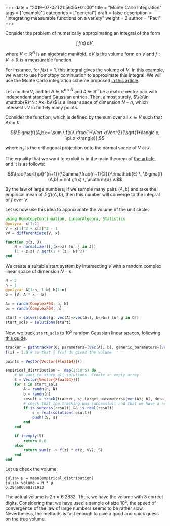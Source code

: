 +++
date = "2019-07-02T21:56:55+01:00"
title = "Monte Carlo Integration"
tags = ["example"]
categories = ["general"]
draft = false
description = "Integrating measurable functions on a variety"
weight = 2
author = "Paul"
+++


Consider the problem of numerically approximating an integral of the form

$$\int \,f(x) \, \mathrm{d}V,$$

where $V\subset \mathbb{R}^N$ is an [algebraic manifold](https://en.wikipedia.org/wiki/Algebraic_manifold), $\mathrm{d}V$ is the volume form on $V$ and $f:V\to \mathbb{R}$ is a measurable function.

For instance, for $f(x)=1$, this integral gives the volume of $V$. In this example, we want to use homotopy continuation to approximate this integral. We will use the Monte Carlo integration scheme proposed [in this article](https://arxiv.org/abs/1810.06271).

Let $n=\mathrm{dim}\, V$, and let $A\in \mathbb{R}^{n\times N}$ and $b\in \mathbb{R}^n$ be a matrix-vector pair with independent standard Gaussian entries. Then, almost surely, $\\{x\in \mathbb{R}^N : Ax=b\\}$ is a linear space of dimension $N-n$, which intersects $V$ in finitely many points.

Consider the function, which is defined by the sum over all $x\in V$ such that $Ax=b$:

$$\Sigma(f)(A,b):= \sum \,f(x)\,\frac{1+\Vert x\Vert^2}{\sqrt{1+\langle x, \pi_x x\rangle}},$$

where $\pi_x$ is the orthogonal projection onto the normal space of $V$ at $x$.

The equality that we want to exploit is in the main theorem of [the article](https://arxiv.org/abs/1810.06271), and it is as follows:

$$\frac{\sqrt{\pi}^{n+1}}{\Gamma(\frac{n+1}{2})}\;\mathbb{E} \, \Sigma(f)(A,b) = \int \,f(x) \, \mathrm{d} V.$$

By the law of large numbers, if we sample many pairs $(A,b)$ and take the empirical mean of $\Sigma(f)(A,b)$, then this number will converge to the integral of $f$ over $V$.

Let us now use this idea to approximate the volume of the unit circle.

```julia
using HomotopyContinuation, LinearAlgebra, Statistics
@polyvar x[1:2]
V = x[1]^2 + x[2]^2 - 1
∇V = differentiate(V, x)

function α(z, J)
    N = normalize!([j(x=>z) for j in J])
    (1 + z⋅z) / sqrt(1 + (z ⋅ N)^2)
end
```

We create a suitable start system by intersecting $V$ with a random complex linear space of dimension $N-n$.

```julia
N = 2
n = 1
@polyvar A[1:n, 1:N] b[1:n]
G = [V; A * x - b]

A₀ = randn(ComplexF64, n, N)
b₀ = randn(ComplexF64, n)

start = solve([subs(g, vec(A)=>vec(A₀), b=>b₀) for g in G])
start_sols = solutions(start)
```

Now, we track `start_sols` to $10^5$ random Gaussian linear spaces, following [this guide](/guides/many-systems).

```julia
tracker = pathtracker(G; parameters=[vec(A); b], generic_parameters=[vec(A₀); b₀])
f(x) = 1.0 # so that ∫ f(x) dx gives the volume

points = Vector{Vector{Float64}}()

empirical_distribution =  map(1:10^5) do _
    # We want to store all solutions. Create an empty array.
    S = Vector{Vector{Float64}}()
    for s in start_sols
        A = randn(n, N)
        b = randn(n)
        result = track(tracker, s; target_parameters=[vec(A); b], details=:minimal)
        # check that the tracking was successfull and that we have a real solution
        if is_success(result) && is_real(result)
            s = real(solution(result))
            push!(S, s)
        end
    end

    if isempty(S)
        return 0.0
    else
        return sum(z -> f(z) * α(z, ∇V), S)
    end
end
```

Let us check the volume:

```julia-repl
julia> μ = mean(empirical_distribution)
julia> volume = π * μ
6.284680060171913
```

The actual volume is $2\pi \approx 6.2832$. Thus, we have the volume with 3 correct digits. Considering that we have used a sample of size $10^5$, the speed of convergence of the law of large numbers seems to be rather slow. Nevertheless, the methods is fast enough to give a good and quick guess on the true volume.
